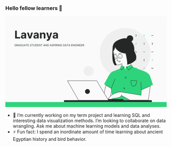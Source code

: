 ### Hello fellow learners  👋

![](lavanya.png)

- 🔭 I’m currently working on my term project and learning SQL and interesting data visualization methods. I’m looking to collaborate on data wrangling. Ask me about machine learning models and data analyses.
- ⚡ Fun fact: I spend an inordinate amount of time learning about ancient Egyptian history and bird behavior. 
